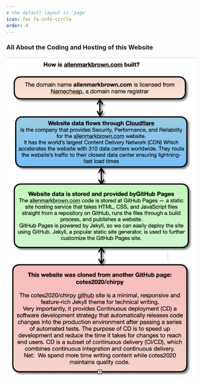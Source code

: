 ```yaml
---
# the default layout is 'page'
icon: fas fa-info-circle
order: 4
---
```


### All About the Coding and Hosting of this Website

 ![site_map](/assets/img/web_diag.png)